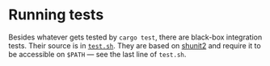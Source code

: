 # Running tests

Besides whatever gets tested by `cargo test`, there are black-box integration tests. Their source is in [`test.sh`](/test.sh). They are based on [shunit2](https://github.com/kward/shunit2/) and require it to be accessible on `$PATH` — see the last line of `test.sh`.
